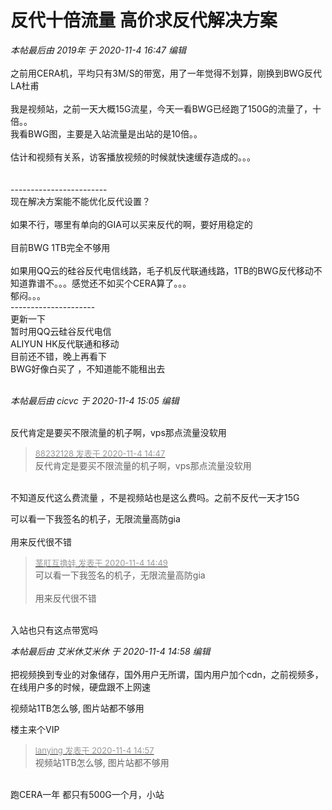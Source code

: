 # 反代十倍流量  高价求反代解决方案


<i class="pstatus"> 本帖最后由 2019年 于 2020-11-4 16:47 编辑 </i><br />
<br />
之前用CERA机，平均只有3M/S的带宽，用了一年觉得不划算，刚换到BWG反代LA杜甫<br />
<br />
我是视频站，之前一天大概15G流星，今天一看BWG已经跑了150G的流量了，十倍。。<br />
我看BWG图，主要是入站流量是出站的是10倍。。<br />
<br />
估计和视频有关系，访客播放视频的时候就快速缓存造成的。。。<br />
<br />
<br />
------------------------<br />
现在解决方案能不能优化反代设置？<br />
<br />
如果不行，哪里有单向的GIA可以买来反代的啊，要好用稳定的<br />
<br />
目前BWG 1TB完全不够用<br />
<br />
如果用QQ云的硅谷反代电信线路，毛子机反代联通线路，1TB的BWG反代移动不知道靠谱不。。。感觉还不如买个CERA算了。。。<br />
郁闷。。。<br />
---------------------<br />
更新一下<br />
暂时用QQ云硅谷反代电信<br />
ALIYUN HK反代联通和移动<br />
目前还不错，晚上再看下<br />
BWG好像白买了 ，不知道能不能租出去<br />
<br />


<i class="pstatus"> 本帖最后由 cicvc 于 2020-11-4 15:05 编辑 </i><br />
<br />
<img src="static/image/smiley/default/lol.gif" smilieid="12" border="0" alt="" /><img src="static/image/smiley/default/lol.gif" smilieid="12" border="0" alt="" /><img src="static/image/smiley/default/lol.gif" smilieid="12" border="0" alt="" />

反代肯定是要买不限流量的机子啊，vps那点流量没软用<img src="static/image/smiley/default/lol.gif" smilieid="12" border="0" alt="" />

<div class="quote"><blockquote><font size="2"><a href="https://www.hostloc.com/forum.php?mod=redirect&amp;goto=findpost&amp;pid=9401785&amp;ptid=762347" target="_blank"><font color="#999999">88232128 发表于 2020-11-4 14:47</font></a></font><br />
反代肯定是要买不限流量的机子啊，vps那点流量没软用</blockquote></div><br />
不知道反代这么费流量 ，不是视频站也是这么费吗。之前不反代一天才15G

可以看一下我签名的机子，无限流量高防gia<br />
<br />
用来反代很不错

<div class="quote"><blockquote><font size="2"><a href="https://www.hostloc.com/forum.php?mod=redirect&amp;goto=findpost&amp;pid=9401798&amp;ptid=762347" target="_blank"><font color="#999999">茎肛互撸娃 发表于 2020-11-4 14:49</font></a></font><br />
可以看一下我签名的机子，无限流量高防gia<br />
<br />
用来反代很不错</blockquote></div><br />
入站也只有这点带宽吗

<i class="pstatus"> 本帖最后由 艾米休艾米休 于 2020-11-4 14:58 编辑 </i><br />
<br />
把视频换到专业的对象储存，国外用户无所谓，国内用户加个cdn，之前视频多，在线用户多的时候，硬盘跟不上网速<img src="static/image/smiley/default/lol.gif" smilieid="12" border="0" alt="" /> 

视频站1TB怎么够, 图片站都不够用

楼主来个VIP

<div class="quote"><blockquote><font size="2"><a href="https://www.hostloc.com/forum.php?mod=redirect&amp;goto=findpost&amp;pid=9401839&amp;ptid=762347" target="_blank"><font color="#999999">lanying 发表于 2020-11-4 14:57</font></a></font><br />
视频站1TB怎么够, 图片站都不够用</blockquote></div><br />
跑CERA一年 都只有500G一个月，小站
